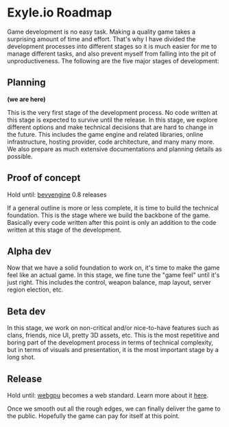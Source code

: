 # Exyle.io Roadmap

Game development is no easy task.
Making a quality game takes a surprising amount of time and effort.
That's why I have divided the development processes into different stages so it is much easier for me to manage different tasks, and also prevent myself from falling into the pit of unproductiveness.
The following are the five major stages of development:

## Planning

**(we are here)**

This is the very first stage of the development process.
No code written at this stage is expected to survive until the release.
In this stage, we explore different options and make technical decisions that are hard to change in the future.
This includes the game engine and related libraries, online infrastructure, hosting provider, code architecture, and many many more.
We also prepare as much extensive documentations and planning details as possible.

## Proof of concept

Hold until: [bevyengine](https://github.com/bevyengine/bevy) 0.8 releases

If a general outline is more or less complete,
it is time to build the technical foundation.
This is the stage where we build the backbone of the game.
Basically every code written after this point is only an addition to the code written at this stage of the development.

## Alpha dev

Now that we have a solid foundation to work on, it's time to make the game feel like an actual game.
In this stage, we fine tune the "game feel" until it's just right.
This includes the control, weapon balance, map layout, server region election, etc.

## Beta dev

In this stage, we work on non-critical and/or nice-to-have features such as clans, friends, nice UI, pretty 3D assets, etc.
This is the most repetitive and boring part of the development process in terms of technical complexity,
but in terms of visuals and presentation, it is the most important stage by a long shot.

## Release

Hold until: [webgpu](https://www.w3.org/TR/webgpu/) becomes a web standard. Learn more about it [here](./plans/webgpu.md).

Once we smooth out all the rough edges, we can finally deliver the game to the public.
Hopefully the game can pay for itself at this point.
